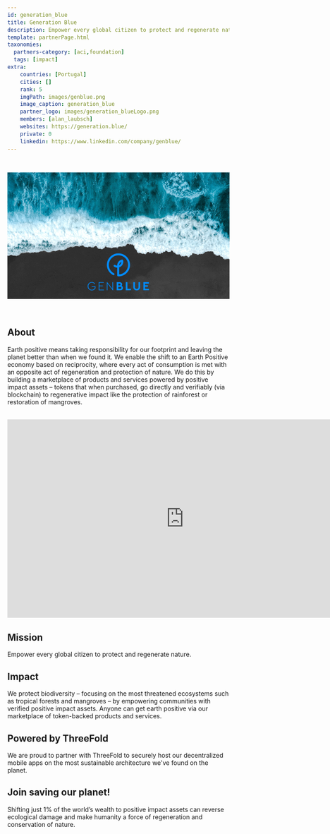 ```yaml
---
id: generation_blue
title: Generation Blue
description: Empower every global citizen to protect and regenerate nature.
template: partnerPage.html
taxonomies:
  partners-category: [aci,foundation]
  tags: [impact]
extra:
    countries: [Portugal]
    cities: []
    rank: 5
    imgPath: images/genblue.png
    image_caption: generation_blue
    partner_logo: images/generation_blueLogo.png
    members: [alan_laubsch]
    websites: https://generation.blue/
    private: 0
    linkedin: https://www.linkedin.com/company/genblue/
---
```


<br/>

![generation_blue](/images/generationblue2.png)

<br/>

## About

Earth positive means taking responsibility for our footprint and leaving the planet better than when we found it. We enable the shift to an Earth Positive economy based on reciprocity, where every act of consumption is met with an opposite act of regeneration and protection of nature. We do this by building a marketplace of products and services powered by positive impact assets – tokens that when purchased, go directly and verifiably (via blockchain) to regenerative impact like the protection of rainforest or restoration of mangroves.

<BR>

<iframe src="https://player.vimeo.com/video/430716502" width="800" height="450" frameborder="0" allow="autoplay; fullscreen" allowfullscreen></iframe>

<BR>

## Mission

Empower every global citizen to protect and regenerate nature.

## Impact

We protect biodiversity – focusing on the most threatened ecosystems such as tropical forests and mangroves – by empowering communities with verified positive impact assets. Anyone can get earth positive via our marketplace of token-backed products and services.

## Powered by ThreeFold

We are proud to partner with ThreeFold to securely host our decentralized mobile apps on the most sustainable architecture we've found on the planet.

## Join saving our planet!

Shifting just 1% of the world’s wealth to positive impact assets can reverse ecological damage and make humanity a force of regeneration and conservation of nature.

<!-- ## Support this project

Generation Blue is included in ThreeFold’s [Token Distribution Event (TDE)](https://library.threefold.me/info/tfgrid/#/tdeoverview)</a> for the impact it brings to our planet, humanity and the ThreeFold Grid.
The ThreeFold Token (TFT) represents a unit of capacity on the new Internet and is created only when new capacity is added to the ThreeFold Grid.
Each project on the TDE benefits from TFT fund allocations. You can buy TFT's and support Generation Blue, and the growth of a new Conscious Internet.

### Roadmap

- Q1 2021
    - Integrate on ThreeFold Grid, ThreeFold Connect -->
    

